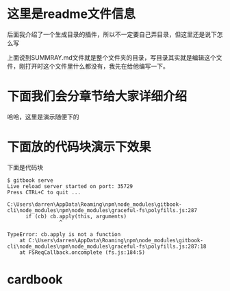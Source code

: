 # 这里是readme文件信息

后面我介绍了一个生成目录的插件，所以不一定要自己弄目录，但这里还是说下怎么写

上面说到SUMMRAY.md文件就是整个文件夹的目录，写目录其实就是编辑这个文件，刚打开时这个文件里什么都没有，我先在给他编写一下。

# 下面我们会分章节给大家详细介绍

哈哈，这里是演示随便下的

# 下面放的代码块演示下效果

下面是代码块

```
$ gitbook serve
Live reload server started on port: 35729
Press CTRL+C to quit ...

C:\Users\darren\AppData\Roaming\npm\node_modules\gitbook-cli\node_modules\npm\node_modules\graceful-fs\polyfills.js:287
      if (cb) cb.apply(this, arguments)
                 ^

TypeError: cb.apply is not a function
    at C:\Users\darren\AppData\Roaming\npm\node_modules\gitbook-cli\node_modules\npm\node_modules\graceful-fs\polyfills.js:287:18
    at FSReqCallback.oncomplete (fs.js:184:5)
```

# cardbook
